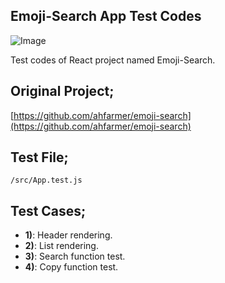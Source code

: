 ## Emoji-Search App Test Codes

![Image](https://download.vadi.info/fmss-emojitests2.jpg)

Test codes of React project named Emoji-Search.

## Original Project;

[https://github.com/ahfarmer/emoji-search](https://github.com/ahfarmer/emoji-search)

## Test File;

```
/src/App.test.js
```

## Test Cases;

- **1)**: Header rendering.
- **2)**: List rendering.
- **3)**: Search function test.
- **4)**: Copy function test.